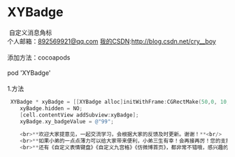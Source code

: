 # XYBadge 
  自定义消息角标
 <br>个人邮箱：892569921@qq.com [我的CSDN](http://blog.csdn.net/cry__boy):http://blog.csdn.net/cry__boy <br/>
 <br>添加方法：cocoapods<br/>
<br>pod 'XYBadge'</br>
<br>1.方法<br/>
```objective-c
 XYBadge * xyBadge = [[XYBadge alloc]initWithFrame:CGRectMake(50,0, 10, 10)];
    xyBadge.hidden = NO;
    [cell.contentView addSubview:xyBadge];
    xyBadge.xy_badgeValue = @"99";
    
    <br>**欢迎大家提意见，一起交流学习，会根据大家的反馈及时更新。谢谢！**<br/>
    <br>**如果小弟的一点点薄力可以给大家带来便利，小弟三生有幸！会再接再厉！您的支持就是我的动力！**<br/>
    <br>**还有《自定义表情键盘》《自定义九宫格》《仿微博首页》，都非常不错哦，感兴趣的要关注哦！**<br/>
